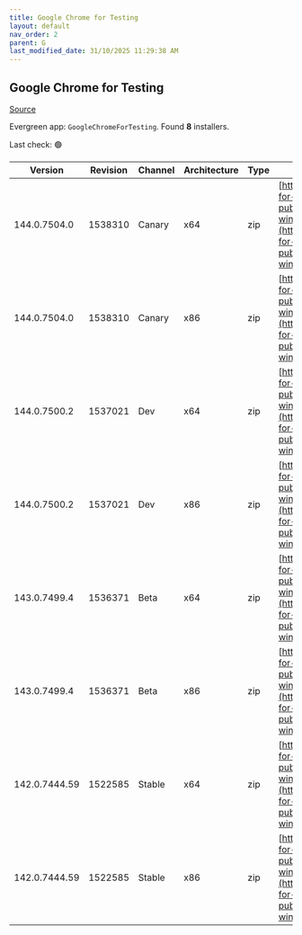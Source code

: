 ```yaml
---
title: Google Chrome for Testing
layout: default
nav_order: 2
parent: G
last_modified_date: 31/10/2025 11:29:38 AM
---
```


## Google Chrome for Testing

[Source](https://googlechromelabs.github.io/chrome-for-testing/)

Evergreen app: `GoogleChromeForTesting`. Found **8** installers.

Last check: 🟢

| Version       | Revision | Channel | Architecture | Type | URI                                                                                                                                                                                            |
| ------------- | -------- | ------- | ------------ | ---- | ---------------------------------------------------------------------------------------------------------------------------------------------------------------------------------------------- |
| 144.0.7504.0  | 1538310  | Canary  | x64          | zip  | [https://storage.googleapis.com/chrome-for-testing-public/144.0.7504.0/win64/chrome-win64.zip](https://storage.googleapis.com/chrome-for-testing-public/144.0.7504.0/win64/chrome-win64.zip)   |
| 144.0.7504.0  | 1538310  | Canary  | x86          | zip  | [https://storage.googleapis.com/chrome-for-testing-public/144.0.7504.0/win32/chrome-win32.zip](https://storage.googleapis.com/chrome-for-testing-public/144.0.7504.0/win32/chrome-win32.zip)   |
| 144.0.7500.2  | 1537021  | Dev     | x64          | zip  | [https://storage.googleapis.com/chrome-for-testing-public/144.0.7500.2/win64/chrome-win64.zip](https://storage.googleapis.com/chrome-for-testing-public/144.0.7500.2/win64/chrome-win64.zip)   |
| 144.0.7500.2  | 1537021  | Dev     | x86          | zip  | [https://storage.googleapis.com/chrome-for-testing-public/144.0.7500.2/win32/chrome-win32.zip](https://storage.googleapis.com/chrome-for-testing-public/144.0.7500.2/win32/chrome-win32.zip)   |
| 143.0.7499.4  | 1536371  | Beta    | x64          | zip  | [https://storage.googleapis.com/chrome-for-testing-public/143.0.7499.4/win64/chrome-win64.zip](https://storage.googleapis.com/chrome-for-testing-public/143.0.7499.4/win64/chrome-win64.zip)   |
| 143.0.7499.4  | 1536371  | Beta    | x86          | zip  | [https://storage.googleapis.com/chrome-for-testing-public/143.0.7499.4/win32/chrome-win32.zip](https://storage.googleapis.com/chrome-for-testing-public/143.0.7499.4/win32/chrome-win32.zip)   |
| 142.0.7444.59 | 1522585  | Stable  | x64          | zip  | [https://storage.googleapis.com/chrome-for-testing-public/142.0.7444.59/win64/chrome-win64.zip](https://storage.googleapis.com/chrome-for-testing-public/142.0.7444.59/win64/chrome-win64.zip) |
| 142.0.7444.59 | 1522585  | Stable  | x86          | zip  | [https://storage.googleapis.com/chrome-for-testing-public/142.0.7444.59/win32/chrome-win32.zip](https://storage.googleapis.com/chrome-for-testing-public/142.0.7444.59/win32/chrome-win32.zip) |
